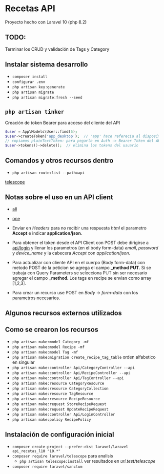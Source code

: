 # Recetas API
Proyecto hecho con Laravel 10 (php 8.2)



## TODO:
Terminar los CRUD y validación de Tags y Category



## Instalar sistema desarrollo

- ``` composer install ```
- ``` configurar .env ```
- ``` php artisan key:generate ```
- ``` php artisan migrate ```
- ``` php artisan migrate:fresh --seed ```




## __``` php artisan tinker ```__
Creación de token Bearer para acceso del cliente del API
``` php
$user = App\Models\User::find(5);
$user->createToken('app_desktop');  // 'app' hace referecia al dispositivo de conexión (personal_access_tokens->name)
// copiamos plainTextToken: para pegarlo en Auth -> Bearer Token del API Client (cartero)
$user->tokens()->delete();  // elimina los tokens del usuario
``` 



## Comandos y otros recursos dentro
- ``` php artisan route:list --path=api ```

[telescope](localhost/telescope)


## Notas sobre el uso en un __API client__
- [all](http://api_recetas_l10.test/api/v1/categories)
- [one](http://api_recetas_l10.test/api/v1/categories/1)

- Enviar en _Headers_ para no recibir una respuesta _html_ el parametro **Accept** e indicar **application/json**.

- Para obtener el token desde el API Client con POST debe dirigirse a [api/login](http://api_recetas_l10.localhost/api/login) y llenar los parametros (en el body form-data) _email_, _password_ y *device_name* y la cabecera _Accept_ con _application/json_.

- Para actualizar con cliente API en el cuerpo (Body form-data) con metodo POST de la peticion se agrega el campo **_method** **PUT**. Si se trabaja con Query Parameters se selecciona PUT sin ser necesario agregar el campo **_method**. Los tags en recipe se envian como array [1,2,3].

- Para crear un recurso use POST en _Body_ -> _form-data_ con los parametros necesarios.




## Algunos recursos externos utilizados


## Como se crearon los recursos
- ``` php artisan make:model Category -mf ```
- ``` php artisan make:model Recipe -mf ```
- ``` php artisan make:model Tag -mf ```
- ``` php artisan make:migration create_recipe_tag_table ```    orden alfabetico en singular
- ``` php artisan make:controller Api/CategoryController --api ```
- ``` php artisan make:controller Api/RecipeController --api ```
- ``` php artisan make:controller Api/TagController --api ```
- ``` php artisan make:resource CategoryResource ```
- ``` php artisan make:resource CategoryCollection ```
- ``` php artisan make:resource TagResource ```
- ``` php artisan make:resource RecipeResource ```
- ``` php artisan make:request StoreRecipeRequest ```
- ``` php artisan make:request UpdateRecipeRequest ```
- ``` php artisan make:controller Api/LoginController ```
- ``` php artisan make:policy RecipePolicy ```




## Instalación de configuración inicial

- ``` composer create-project --prefer-dist laravel/laravel api_recetas_l10 "10.*" ```
- ``` composer require laravel/telescope ```    para analisis
    - ``` php artisan telescope:install ``` ver resultados en _url.test/telescope_
- ``` composer require laravel/sanctum ``` 


